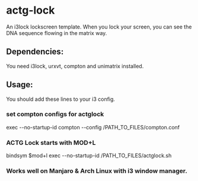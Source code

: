 # actg-lock
An i3lock lockscreen template. When you lock your screen, you can see the DNA sequence flowing in the matrix way.

## Dependencies:
You need i3lock, urxvt, compton and unimatrix installed.

## Usage:
You should add these lines to your i3 config.

### set compton configs for actglock
exec --no-startup-id compton --config /PATH_TO_FILES/compton.conf

### ACTG Lock starts with MOD+L
bindsym $mod+l exec --no-startup-id /PATH_TO_FILES/actglock.sh


### Works well on Manjaro & Arch Linux with i3 window manager.
